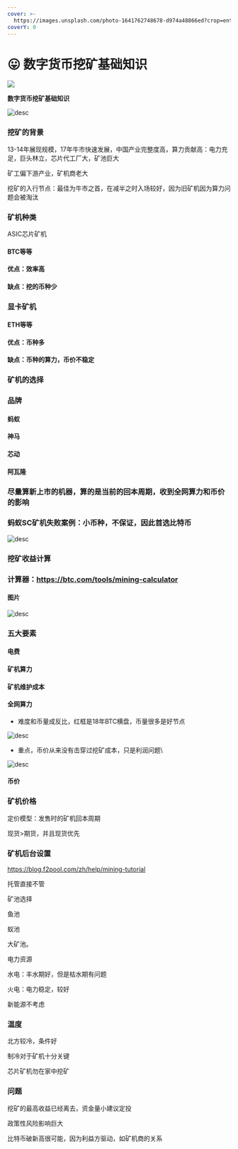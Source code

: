 ```yaml
---
cover: >-
  https://images.unsplash.com/photo-1641762748678-d974a48866ed?crop=entropy&cs=srgb&fm=jpg&ixid=MnwxOTcwMjR8MHwxfHJhbmRvbXx8fHx8fHx8fDE2NDYzODE1MTA&ixlib=rb-1.2.1&q=85
coverY: 0
---
```


# 😛 数字货币挖矿基础知识

![](<../.gitbook/assets/画布 1.svg>)

**数字货币挖矿基础知识**

![desc](<../.gitbook/assets/0 (2)>)

### 挖矿的背景

13-14年展现规模，17年牛市快速发展，中国产业完整度高，算力贡献高：电力充足，巨头林立，芯片代工厂大，矿池巨大

矿工偏下游产业，矿机商老大

挖矿的入行节点：最佳为牛市之首，在减半之时入场较好，因为旧矿机因为算力问题会被淘汰

### 矿机种类

ASIC芯片矿机

#### BTC等等

#### 优点：效率高

#### 缺点：挖的币种少

### 显卡矿机

#### ETH等等

#### 优点：币种多

#### 缺点：币种的算力，币价不稳定

### 矿机的选择

### 品牌

#### 蚂蚁

#### 神马

#### 芯动

#### 阿瓦隆

### 尽量算新上市的机器，算的是当前的回本周期，收到全网算力和币价的影响

### 蚂蚁SC矿机失败案例：小币种，不保证，因此首选比特币

![desc](../.gitbook/assets/1)

### 挖矿收益计算

### 计算器：https://btc.com/tools/mining-calculator

#### 图片

![desc](<../.gitbook/assets/2 (3)>)

### 五大要素

#### 电费

#### 矿机算力

#### 矿机维护成本

#### 全网算力

* 难度和币量成反比，红框是18年BTC横盘，币量很多是好节点

![desc](<../.gitbook/assets/3 (3)>)

* 重点，币价从来没有击穿过挖矿成本，只是利润问题\


![desc](../.gitbook/assets/4)

#### 币价 <a href="#_toc514262756" id="_toc514262756"></a>

### 矿机价格

定价模型：发售时的矿机回本周期

现货>期货，并且现货优先

### 矿机后台设置

https://blog.f2pool.com/zh/help/mining-tutorial

托管直接不管

矿池选择

鱼池

蚁池

大矿池。

电力资源

水电：丰水期好，但是枯水期有问题

火电：电力稳定，较好

新能源不考虑

### 温度

北方较冷，条件好

制冷对于矿机十分关键

芯片矿机勿在家中挖矿

### 问题 <a href="#_toc514147787" id="_toc514147787"></a>

挖矿的最高收益已经离去，资金量小建议定投

政策性风险影响巨大

比特币破新高很可能，因为利益方驱动，如矿机商的关系
